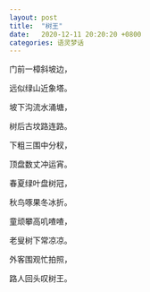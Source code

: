```yaml
---
layout: post
title:  "树王"
date:   2020-12-11 20:20:20 +0800
categories: 语灵梦话
---
```


门前一樟斜坡边，

远似绿山近象塔。

坡下沟流水涌塘，

树后古坟路连路。

下粗三围中分杈，

顶盘数丈冲运宵。

春夏绿叶盘树冠，

秋鸟啄果冬冰折。

童顽攀高叽喳喳，

老叟树下常凉凉。

外客围观忙拍照，

路人回头叹树王。